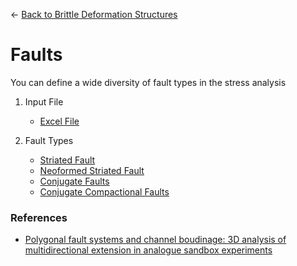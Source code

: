 ← [Back to Brittle Deformation Structures](./brittleDeformation.md)

# Faults

You can define a wide diversity of fault types in the stress analysis

1. Input File

    - [Excel File](./inputFiles/excelFile.md)


2. Fault Types

    - [Striated Fault](./structures/striatedFault.md)
    - [Neoformed Striated Fault](./structures/neoformedStriatedFault.md)
    - [Conjugate Faults](./structures/conjugateFaults.md)
    - [Conjugate Compactional Faults](./structures/conjugateCompactionalFaults.md)


### References
- [Polygonal fault systems and channel boudinage: 3D analysis of multidirectional extension in analogue sandbox experiments](https://www.researchgate.net/publication/229182350_Polygonal_fault_systems_and_channel_boudinage_3D_analysis_of_multidirectional_extension_in_analogue_sandbox_experiments)